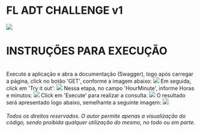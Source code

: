 # FL ADT CHALLENGE v1

<img src="https://github.com/ssj4dofuturo/FL_ADT_CHALLENGE/blob/main/docs/material/print1.gif?raw=true">
     
</br>

# INSTRUÇÕES PARA EXECUÇÃO
</br>
Execute a aplicação e abra a documentação (Swagger), logo após carregar a página, click no botão 'GET', conforme a imagem abaixo:
<img src="https://github.com/ssj4dofuturo/FL_ADT_CHALLENGE/blob/main/docs/material/print2.gif">
Em seguida, click em 'Try it out':
<img src="https://github.com/ssj4dofuturo/FL_ADT_CHALLENGE/blob/main/docs/material/print3.gif">
Nessa etapa, no campo 'HourMinute', informe Horas e minutos:
<img src="https://github.com/ssj4dofuturo/FL_ADT_CHALLENGE/blob/main/docs/material/print4.gif">
Click em 'Execute' para realizar a consulta.
<img src="https://github.com/ssj4dofuturo/FL_ADT_CHALLENGE/blob/main/docs/material/print5.gif">
O resultado será apresentado logo abaixo, semelhante a seguinte imagem:
<img src="https://github.com/ssj4dofuturo/FL_ADT_CHALLENGE/blob/main/docs/material/print6.gif">

<i><h6>Todos os direitos reservados. O autor permite apenas a visualização do código, sendo proibida qualquer utilização do mesmo, no todo ou em parte.</h6></i>

